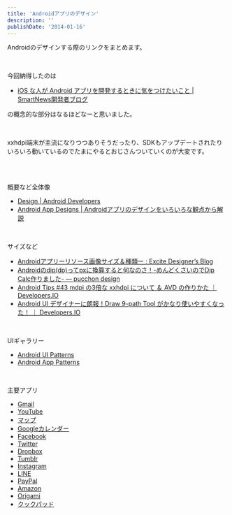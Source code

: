 ```yaml
---
title: 'Androidアプリのデザイン'
description: ''
publishDate: '2014-01-16'
---
```


<p>Androidのデザインする際のリンクをまとめます。</p>
<p>&nbsp;</p>
<p>今回納得したのは</p>
<ul>
<li><a href="http://developer.smartnews.be/blog/2013/09/06/ios-android/">iOS な人が Android アプリを開発するときに気をつけたいこと | SmartNews開発者ブログ</a></li>
</ul>
<p>の概念的な部分はなるほどなーと思いました。</p>
<p>&nbsp;</p>
<p>xxhdpi端末が主流になりつつありそうだったり、SDKもアップデートされたりいろいろ動いているのでたまにやるとおじさんついていくのが大変です。</p>
<p>&nbsp;<br>
&nbsp;</p>
<p>概要など全体像</p>
<ul>
<li><a href="http://developer.android.com/design/index.html">Design | Android Developers</a></li>
<li><a href="http://aadesigns.info/">Android App Designs | Androidアプリのデザインをいろいろな観点から解説</a></li>
</ul>
<p>&nbsp;</p>
<p>サイズなど</p>
<ul>
<li><a href="http://spdesign.exblog.jp/19798730/">Androidアプリーリソース画像サイズ＆種類ー : Excite Designer’s Blog</a></li>
<li><a href="http://pucchon.net/?page_id=883">Androidのdip(dp)ってpxに換算すると何なのさ！-めんどくさいのでDip Calc作りました- — pucchon design</a></li>
<li><a href="http://dev.classmethod.jp/smartphone/android/android-tips-43-xxhdpi/">Android Tips #43 mdpi の3倍な xxhdpi について ＆ AVD の作りかた ｜ Developers.IO</a></li>
<li><a href="http://dev.classmethod.jp/smartphone/android/android-r22-draw-9-path-tool/">Android UI デザイナーに朗報！Draw 9-path Tool がかなり使いやすくなった！ ｜ Developers.IO</a></li>
</ul>
<p>&nbsp;</p>
<p>UIギャラリー</p>
<ul>
<li><a href="http://www.auipatterns.com/">Android UI Patterns</a></li>
<li><a href="http://www.android-app-patterns.com/">Android App Patterns</a></li>
</ul>
<p>&nbsp;</p>
<p>主要アプリ</p>
<ul>
<li><a href="https://play.google.com/store/apps/details?id=com.google.android.gm">Gmail</a></li>
<li><a href="https://play.google.com/store/apps/details?id=com.google.android.youtube">YouTube</a></li>
<li><a href="https://play.google.com/store/apps/details?id=com.google.android.apps.maps">マップ</a></li>
<li><a href="https://play.google.com/store/apps/details?id=com.google.android.calendar">Googleカレンダー</a></li>
<li><a href="https://play.google.com/store/apps/details?id=com.facebook.katana&amp;hl=ja">Facebook</a></li>
<li><a href="https://play.google.com/store/apps/details?id=com.twitter.android&amp;hl=ja">Twitter</a></li>
<li><a href="https://play.google.com/store/apps/details?id=com.dropbox.android">Dropbox</a></li>
<li><a href="https://play.google.com/store/apps/details?id=com.tumblr">Tumblr</a></li>
<li><a href="https://play.google.com/store/apps/details?id=com.instagram.android">Instagram</a></li>
<li><a href="https://play.google.com/store/apps/details?id=jp.naver.line.android">LINE</a></li>
<li><a href="https://play.google.com/store/apps/details?id=com.paypal.android.p2pmobile">PayPal</a></li>
<li><a href="https://play.google.com/store/apps/details?id=jp.amazon.mShop.android">Amazon</a></li>
<li><a href="https://play.google.com/store/apps/details?id=co.origami.android">Origami</a></li>
<li><a href="https://play.google.com/store/apps/details?id=com.cookpad.android.activities">クックパッド</a></li>
</ul>

